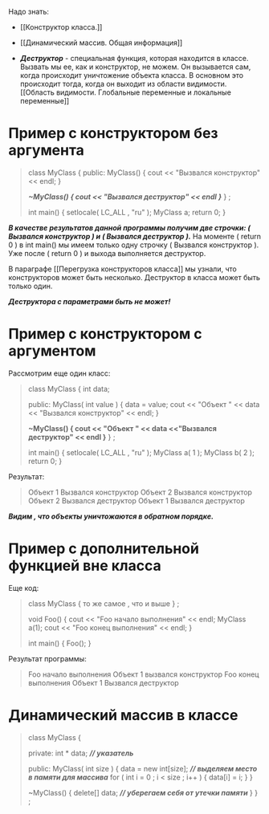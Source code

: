 Надо знать:
- [[Конструктор класса.]]
- [[Динамический массив. Общая информация]]

- ***Деструктор*** - специальная функция, которая находится в классе. Вызвать мы ее, как и конструктор, не можем. Он вызывается сам, когда происходит уничтожение объекта класса. В основном это происходит тогда, когда он выходит из области видимости. [[Область видимости. Глобальные переменные и локальные переменные]]

# Пример с конструктором без аргумента

>class MyClass {
>public:
>	MyClass() {
>		cout << "Вызвался конструктор" << endl;
>	}
>	
>	***~MyClass() {
>		cout << "Вызвался деструктор" << endl
>	}***
>} ;
>
>int main() {
>	setlocale( LC_ALL , "ru" );
>	MyClass a;
>	return 0;
>}

***В качестве результатов данной программы получим две строчки: ( Вызвался конструктор ) и ( Вызвался деструктор ).***
На моменте ( return 0 ) в int main() мы имеем только одну строчку ( Вызвался конструктор ). Уже после ( return 0 ) и выхода выполняется деструктор.


В параграфе [[Перегрузка конструкторов класса]] мы узнали, что конструкторов может быть несколько. Деструктор в класса может быть только один.

***Деструктора с параметрами быть не может!***

# Пример с конструктором с аргументом

Рассмотрим еще один класс:

>class MyClass {
>int data;
>
>public:
>	MyClass( int value ) {
>		data = value;
>		cout << "Объект " << data << "Вызвался конструктор" << endl;
>	}
>	
>	**~MyClass() {
>		cout << "Объект " << data <<"Вызвался деструктор" << endl
>	}**
>} ;
>
>int main() {
>	setlocale( LC_ALL , "ru" );
>	MyClass a( 1 );
>	MyClass b( 2 );
>	return 0;
>}

Результат:

>Объект 1 Вызвался конструктор
>Объект 2 Вызвался конструктор
>Объект 2 Вызвался деструктор
>Объект 1 Вызвался деструктор

***Видим , что объекты уничтожаются в обратном порядке.***

# Пример с дополнительной функцией вне класса

Еще код:

>class MyClass {
>	то же самое , что и выше
>} ;
>
>void Foo() {
>	cout << "Foo начало выполнения" << endl;
>	MyClass a(1);
>	cout << "Foo конец выполнения" << endl;
>}
>
>int main() {
>	Foo();
>}

Результат программы:

>Foo начало выполнения
>Объект 1 вызвался конструктор
>Foo конец выполнения
>Объект 1 Вызвался деструктор

# Динамический массив в классе

>class MyClass {
>
>private:
>	int * data;               ***// указатель***
>	
>public:
>	MyClass( int size ) {
>		data = new int[size];        ***// выделяем место в памяти для массива***
>		for ( int i = 0 ; i < size ; i++ ) {
>			data[i] = i;
>		}
>	}
>	
>	~MyClass() {
>		delete[] data;     ***// уберегаем себя от утечки памяти***
>	}
>} ;
